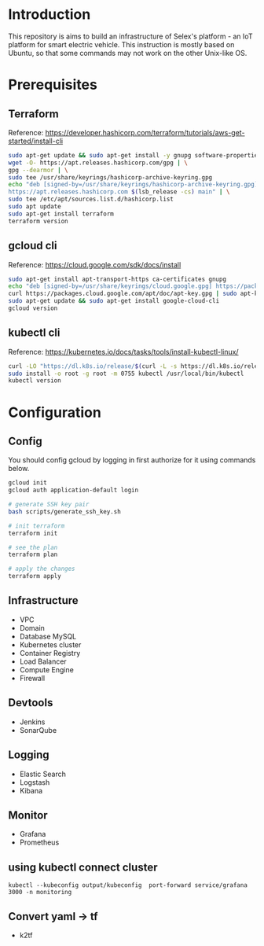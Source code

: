 # Introduction

This repository is aims to build an infrastructure of Selex's platform - an IoT platform for smart electric vehicle. 
This instruction is mostly based on Ubuntu, so that some commands   may not work on the other Unix-like OS.

# Prerequisites
## Terraform
Reference: https://developer.hashicorp.com/terraform/tutorials/aws-get-started/install-cli

```sh
sudo apt-get update && sudo apt-get install -y gnupg software-properties-common
wget -O- https://apt.releases.hashicorp.com/gpg | \
gpg --dearmor | \
sudo tee /usr/share/keyrings/hashicorp-archive-keyring.gpg
echo "deb [signed-by=/usr/share/keyrings/hashicorp-archive-keyring.gpg] \
https://apt.releases.hashicorp.com $(lsb_release -cs) main" | \
sudo tee /etc/apt/sources.list.d/hashicorp.list
sudo apt update
sudo apt-get install terraform
terraform version
```
## gcloud cli
Reference: https://cloud.google.com/sdk/docs/install
```sh
sudo apt-get install apt-transport-https ca-certificates gnupg
echo "deb [signed-by=/usr/share/keyrings/cloud.google.gpg] https://packages.cloud.google.com/apt cloud-sdk main" | sudo tee -a /etc/apt/sources.list.d/google-cloud-sdk.list
curl https://packages.cloud.google.com/apt/doc/apt-key.gpg | sudo apt-key --keyring /usr/share/keyrings/cloud.google.gpg add -
sudo apt-get update && sudo apt-get install google-cloud-cli
gcloud version
```

## kubectl cli
Reference: https://kubernetes.io/docs/tasks/tools/install-kubectl-linux/
```sh
curl -LO "https://dl.k8s.io/release/$(curl -L -s https://dl.k8s.io/release/stable.txt)/bin/linux/amd64/kubectl"
sudo install -o root -g root -m 0755 kubectl /usr/local/bin/kubectl
kubectl version
```

# Configuration
## Config 
You should config gcloud by logging in first authorize for it using commands below.
```sh
gcloud init
gcloud auth application-default login

# generate SSH key pair
bash scripts/generate_ssh_key.sh

# init terraform
terraform init

# see the plan
terraform plan

# apply the changes
terraform apply
```



## Infrastructure
-  VPC
-  Domain
-  Database MySQL
-  Kubernetes cluster 
-  Container Registry 
-  Load Balancer
-  Compute Engine 
-  Firewall
## Devtools
- Jenkins
- SonarQube
## Logging
- Elastic Search
- Logstash
- Kibana
## Monitor
- Grafana
- Prometheus



## using kubectl connect cluster
```
kubectl --kubeconfig output/kubeconfig  port-forward service/grafana 3000 -n monitoring
```
## Convert yaml -> tf
- k2tf
